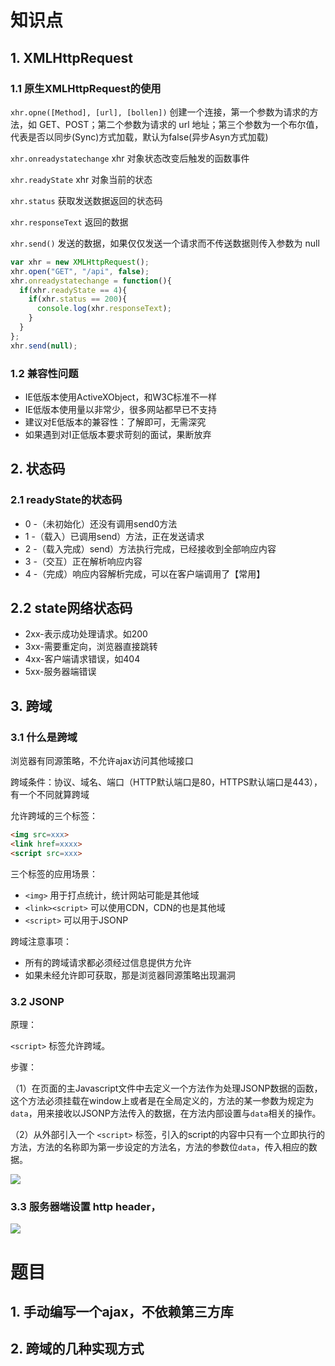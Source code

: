 # 知识点

## 1. XMLHttpRequest

### 1.1 原生XMLHttpRequest的使用

`xhr.opne([Method], [url], [bollen])` 创建一个连接，第一个参数为请求的方法，如 GET、POST；第二个参数为请求的 url 地址；第三个参数为一个布尔值，代表是否以同步(Sync)方式加载，默认为false(异步Asyn方式加载)

`xhr.onreadystatechange` xhr 对象状态改变后触发的函数事件

`xhr.readyState` xhr 对象当前的状态

`xhr.status` 获取发送数据返回的状态码

`xhr.responseText` 返回的数据

`xhr.send()` 发送的数据，如果仅仅发送一个请求而不传送数据则传入参数为 null

```js
var xhr = new XMLHttpRequest();
xhr.open("GET", "/api", false);
xhr.onreadystatechange = function(){
  if(xhr.readyState == 4){
    if(xhr.status == 200){
      console.log(xhr.responseText);
    }
  }
};
xhr.send(null);
```

### 1.2 兼容性问题

- IE低版本使用ActiveXObject，和W3C标准不一样
- IE低版本使用量以非常少，很多网站都早已不支持
- 建议对E低版本的兼容性：了解即可，无需深究
- 如果遇到对I正低版本要求苛刻的面试，果断放弃

## 2. 状态码

### 2.1 readyState的状态码

- 0 -（未初始化）还没有调用send0方法
- 1 -（载入）已调用send）方法，正在发送请求
- 2 -（载入完成）send）方法执行完成，已经接收到全部响应内容
- 3 -（交互）正在解析响应内容
- 4 -（完成）响应内容解析完成，可以在客户端调用了【常用】

## 2.2 state网络状态码

- 2xx-表示成功处理请求。如200
- 3xx-需要重定向，浏览器直接跳转
- 4xx-客户端请求错误，如404
- 5xx-服务器端错误


## 3. 跨域

### 3.1 什么是跨域

浏览器有同源策略，不允许ajax访问其他域接口

跨域条件：协议、域名、端口（HTTP默认端口是80，HTTPS默认端口是443），有一个不同就算跨域

允许跨域的三个标签：
```html
<img src=xxx>
<link href=xxxx>
<script src=xxx>
```

三个标签的应用场景：
- `<img>` 用于打点统计，统计网站可能是其他域
- `<link><script>` 可以使用CDN，CDN的也是其他域
- `<script>` 可以用于JSONP

跨域注意事项：
- 所有的跨域请求都必须经过信息提供方允许
- 如果未经允许即可获取，那是浏览器同源策略出现漏洞

### 3.2 JSONP

原理：

`<script>` 标签允许跨域。

步骤：

（1）在页面的主Javascript文件中去定义一个方法作为处理JSONP数据的函数，这个方法必须挂载在window上或者是在全局定义的，方法的某一参数为规定为`data`，用来接收以JSONP方法传入的数据，在方法内部设置与`data`相关的操作。

（2）从外部引入一个 `<script>` 标签，引入的script的内容中只有一个立即执行的方法，方法的名称即为第一步设定的方法名，方法的参数位`data`，传入相应的数据。

![](http://markdown.img.esunr.xyz/a71efaafly1g2j93agwwyj20i505zaad.jpg)

### 3.3 服务器端设置 http header，

![](http://markdown.img.esunr.xyz/20190507112512.png)



# 题目

## 1. 手动编写一个ajax，不依赖第三方库
## 2. 跨域的几种实现方式


